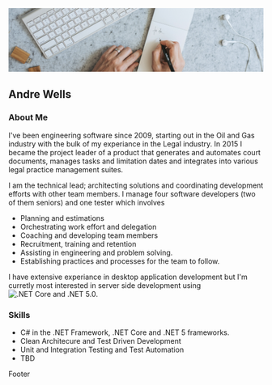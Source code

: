 ![Banner](images/banner.png)

## Andre Wells

### About Me

I've been engineering software since 2009, starting out in the Oil and Gas industry with the bulk of my experiance in the Legal industry.  In 2015 I became the project leader of a product that generates and automates court documents, manages tasks and limitation dates and integrates into various legal practice management suites.  

I am the technical lead; architecting solutions and coordinating development efforts with other team members. I manage four software developers (two of them seniors) and one tester which involves 
- Planning and estimations
- Orchestrating work effort and delegation
- Coaching and developing team members
- Recruitment, training and retention
- Assisting in engineering and problem solving.
- Establishing practices and processes for the team to follow.

I have extensive experiance in desktop application development but I'm curretly most interested in server side development using ![.NET Core and .NET 5.0](https://dotnet.microsoft.com/).

### Skills

- C# in the .NET Framework, .NET Core and .NET 5 frameworks.
- Clean Architecure and Test Driven Development
- Unit and Integration Testing and Test Automation
- TBD

Footer

